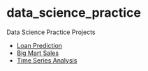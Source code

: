 # data_science_practice
Data Science Practice Projects
- [Loan Prediction](https://github.com/mzhang0417/data_science_practice/blob/master/loan_prediction/loan_prediction.ipynb)
- [Big Mart Sales](https://github.com/mzhang0417/data_science_practice/blob/master/big_mart_sales/big_mart_sales.ipynb)
- [Time Series Analysis](https://github.com/mzhang0417/data_science_practice/blob/master/time_series_analysis/time_series_analysis.ipynb)
